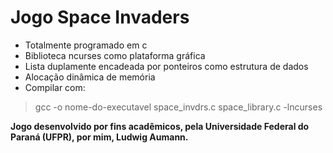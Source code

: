 # Jogo Space Invaders 

 - Totalmente programado em c 
 - Biblioteca ncurses como plataforma gráfica
 - Lista duplamente encadeada por ponteiros como estrutura de dados
 - Alocação dinâmica de memória
 - Compilar com:
 > gcc -o nome-do-executavel space_invdrs.c space_library.c -lncurses

<b>Jogo desenvolvido por fins acadêmicos, pela Universidade Federal do Paraná (UFPR), por mim, Ludwig Aumann.</b>

